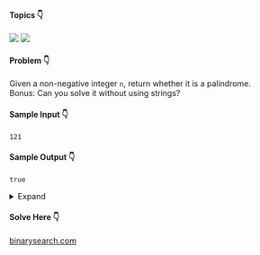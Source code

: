 #### Topics :point_down:
![](https://img.shields.io/badge/-math-wheat)
![](https://img.shields.io/badge/-string-wheat)

#### Problem :point_down:
Given a non-negative integer `n`, return whether it is a palindrome.  
Bonus: Can you solve it without using strings?
#### Sample Input :point_down:
```
121
```
#### Sample Output :point_down:
```
true
```
<details>
<summary>Expand</summary>

#### Python :point_down:
```py
def solve(n):
    n = str(n)
    return n[::-1] == n
```
#### Time Complexity :point_down:
```
O(log n)
```
#### Space Complexity :point_down:
```
O(log n)
```
#### Python :point_down:
```py
def solve(n):
    r, t = 0, n
    while t:
        r = r * 10 + (t % 10)
        t //= 10

    return r == n
```
#### Time Complexity :point_down:
```
O(log n)
```
#### Space Complexity :point_down:
```
O(1)
```
</details>

#### Solve Here :point_down:
[binarysearch.com](https://binarysearch.com/problems/Palindromic-Integer)
